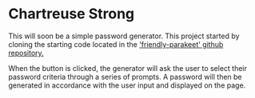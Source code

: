 # Chartreuse Strong

This will soon be a simple password generator. This project started by cloning the starting code located in the ['friendly-parakeet' github repository.](https://github.com/coding-boot-camp/friendly-parakeet)

When the button is clicked, the generator will ask the user to select their password criteria through a series of prompts. A password will then be generated in accordance with the user input and displayed on the page. 
